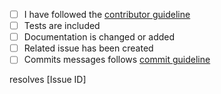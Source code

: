 <!-- Thanks so much for your PR, your contribution is appreciated! -->

- [ ] I have followed the [contributor guideline](https://github.com/Sphinx-Society/kaizen-web-client/blob/master/CONTRIBUTING.md)
- [ ] Tests are included
- [ ] Documentation is changed or added
- [ ] Related issue has been created
- [ ] Commits messages follows [commit guideline](https://github.com/Sphinx-Society/kaizen-web-client/blob/master/CONTRIBUTING.md/#Commits)

resolves [Issue ID]

<!-- Replace [Issue ID] with the issue id -->